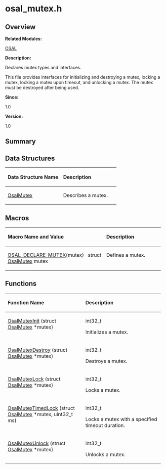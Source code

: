 # osal\_mutex.h<a name="ZH-CN_TOPIC_0000001055039492"></a>

## **Overview**<a name="section1675701804093526"></a>

**Related Modules:**

[OSAL](OSAL.md)

**Description:**

Declares mutex types and interfaces. 

This file provides interfaces for initializing and destroying a mutex, locking a mutex, locking a mutex upon timeout, and unlocking a mutex. The mutex must be destroyed after being used.

**Since:**

1.0

**Version:**

1.0

## **Summary**<a name="section1154907409093526"></a>

## Data Structures<a name="nested-classes"></a>

<a name="table253295313093526"></a>
<table><thead align="left"><tr id="row1327382104093526"><th class="cellrowborder" valign="top" width="50%" id="mcps1.1.3.1.1"><p id="p1120770094093526"><a name="p1120770094093526"></a><a name="p1120770094093526"></a>Data Structure Name</p>
</th>
<th class="cellrowborder" valign="top" width="50%" id="mcps1.1.3.1.2"><p id="p1047298068093526"><a name="p1047298068093526"></a><a name="p1047298068093526"></a>Description</p>
</th>
</tr>
</thead>
<tbody><tr id="row1046987574093526"><td class="cellrowborder" valign="top" width="50%" headers="mcps1.1.3.1.1 "><p id="p124045760093526"><a name="p124045760093526"></a><a name="p124045760093526"></a><a href="OsalMutex.md">OsalMutex</a></p>
</td>
<td class="cellrowborder" valign="top" width="50%" headers="mcps1.1.3.1.2 "><p id="p802204458093526"><a name="p802204458093526"></a><a name="p802204458093526"></a>Describes a mutex. </p>
</td>
</tr>
</tbody>
</table>

## Macros<a name="define-members"></a>

<a name="table1088375841093526"></a>
<table><thead align="left"><tr id="row1965308587093526"><th class="cellrowborder" valign="top" width="50%" id="mcps1.1.3.1.1"><p id="p1218003377093526"><a name="p1218003377093526"></a><a name="p1218003377093526"></a>Macro Name and Value</p>
</th>
<th class="cellrowborder" valign="top" width="50%" id="mcps1.1.3.1.2"><p id="p1882091861093526"><a name="p1882091861093526"></a><a name="p1882091861093526"></a>Description</p>
</th>
</tr>
</thead>
<tbody><tr id="row171375580093526"><td class="cellrowborder" valign="top" width="50%" headers="mcps1.1.3.1.1 "><p id="p973819246093526"><a name="p973819246093526"></a><a name="p973819246093526"></a><a href="OSAL.md#ga63b1e9f0b9eacddc211f9a481c2597b3">OSAL_DECLARE_MUTEX</a>(mutex)&nbsp;&nbsp;&nbsp;struct <a href="OsalMutex.md">OsalMutex</a> mutex</p>
</td>
<td class="cellrowborder" valign="top" width="50%" headers="mcps1.1.3.1.2 "><p id="p284707408093526"><a name="p284707408093526"></a><a name="p284707408093526"></a>Defines a mutex. </p>
</td>
</tr>
</tbody>
</table>

## Functions<a name="func-members"></a>

<a name="table646751663093526"></a>
<table><thead align="left"><tr id="row924545571093526"><th class="cellrowborder" valign="top" width="50%" id="mcps1.1.3.1.1"><p id="p128272633093526"><a name="p128272633093526"></a><a name="p128272633093526"></a>Function Name</p>
</th>
<th class="cellrowborder" valign="top" width="50%" id="mcps1.1.3.1.2"><p id="p1010816043093526"><a name="p1010816043093526"></a><a name="p1010816043093526"></a>Description</p>
</th>
</tr>
</thead>
<tbody><tr id="row1256918081093526"><td class="cellrowborder" valign="top" width="50%" headers="mcps1.1.3.1.1 "><p id="p484303201093526"><a name="p484303201093526"></a><a name="p484303201093526"></a><a href="OSAL.md#ga9bbc55785f8a533b0b099956bcbe258e">OsalMutexInit</a> (struct <a href="OsalMutex.md">OsalMutex</a> *mutex)</p>
</td>
<td class="cellrowborder" valign="top" width="50%" headers="mcps1.1.3.1.2 "><p id="p59244094093526"><a name="p59244094093526"></a><a name="p59244094093526"></a>int32_t&nbsp;</p>
<p id="p21208119093526"><a name="p21208119093526"></a><a name="p21208119093526"></a>Initializes a mutex. </p>
</td>
</tr>
<tr id="row500771136093526"><td class="cellrowborder" valign="top" width="50%" headers="mcps1.1.3.1.1 "><p id="p424157742093526"><a name="p424157742093526"></a><a name="p424157742093526"></a><a href="OSAL.md#gaa37328265ee97277516f6905f90a41b3">OsalMutexDestroy</a> (struct <a href="OsalMutex.md">OsalMutex</a> *mutex)</p>
</td>
<td class="cellrowborder" valign="top" width="50%" headers="mcps1.1.3.1.2 "><p id="p779952008093526"><a name="p779952008093526"></a><a name="p779952008093526"></a>int32_t&nbsp;</p>
<p id="p1551839741093526"><a name="p1551839741093526"></a><a name="p1551839741093526"></a>Destroys a mutex. </p>
</td>
</tr>
<tr id="row1271061671093526"><td class="cellrowborder" valign="top" width="50%" headers="mcps1.1.3.1.1 "><p id="p994630793093526"><a name="p994630793093526"></a><a name="p994630793093526"></a><a href="OSAL.md#ga45d893bf49a8fb8caf76fa5d31822e0e">OsalMutexLock</a> (struct <a href="OsalMutex.md">OsalMutex</a> *mutex)</p>
</td>
<td class="cellrowborder" valign="top" width="50%" headers="mcps1.1.3.1.2 "><p id="p807436000093526"><a name="p807436000093526"></a><a name="p807436000093526"></a>int32_t&nbsp;</p>
<p id="p72872658093526"><a name="p72872658093526"></a><a name="p72872658093526"></a>Locks a mutex. </p>
</td>
</tr>
<tr id="row1212491446093526"><td class="cellrowborder" valign="top" width="50%" headers="mcps1.1.3.1.1 "><p id="p1331193672093526"><a name="p1331193672093526"></a><a name="p1331193672093526"></a><a href="OSAL.md#ga57162c8f2e812ef3e5ace498bb85a3b6">OsalMutexTimedLock</a> (struct <a href="OsalMutex.md">OsalMutex</a> *mutex, uint32_t ms)</p>
</td>
<td class="cellrowborder" valign="top" width="50%" headers="mcps1.1.3.1.2 "><p id="p655778290093526"><a name="p655778290093526"></a><a name="p655778290093526"></a>int32_t&nbsp;</p>
<p id="p1792962840093526"><a name="p1792962840093526"></a><a name="p1792962840093526"></a>Locks a mutex with a specified timeout duration. </p>
</td>
</tr>
<tr id="row1078205557093526"><td class="cellrowborder" valign="top" width="50%" headers="mcps1.1.3.1.1 "><p id="p1989495231093526"><a name="p1989495231093526"></a><a name="p1989495231093526"></a><a href="OSAL.md#gae76ffb4db66c988be5209e0dfdc7a35f">OsalMutexUnlock</a> (struct <a href="OsalMutex.md">OsalMutex</a> *mutex)</p>
</td>
<td class="cellrowborder" valign="top" width="50%" headers="mcps1.1.3.1.2 "><p id="p1290042472093526"><a name="p1290042472093526"></a><a name="p1290042472093526"></a>int32_t&nbsp;</p>
<p id="p709216398093526"><a name="p709216398093526"></a><a name="p709216398093526"></a>Unlocks a mutex. </p>
</td>
</tr>
</tbody>
</table>

